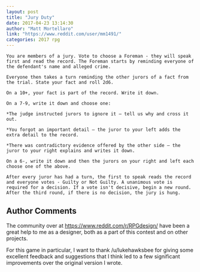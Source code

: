 ```yaml
---
layout: post
title: "Jury Duty"
date: 2017-04-23 13:14:30
author: "Matt Mortellaro"
link: "https://www.reddit.com/user/mm1491/"
categories: 2017 rpg
---
```

```
You are members of a jury. Vote to choose a Foreman - they will speak first and read the record. The Foreman starts by reminding everyone of the defendant's name and alleged crime.

Everyone then takes a turn reminding the other jurors of a fact from the trial. State your fact and roll 2d6.

On a 10+, your fact is part of the record. Write it down.

On a 7-9, write it down and choose one:

*The judge instructed jurors to ignore it – tell us why and cross it out.

*You forgot an important detail – the juror to your left adds the extra detail to the record.

*There was contradictory evidence offered by the other side – the juror to your right explains and writes it down.

On a 6-, write it down and then the jurors on your right and left each choose one of the above.

After every juror has had a turn, the first to speak reads the record and everyone votes - Guilty or Not Guilty. A unanimous vote is required for a decision. If a vote isn't decisive, begin a new round. After the third round, if there is no decision, the jury is hung.
```
## Author Comments 

The community over at https://www.reddit.com/r/RPGdesign/ have been a great help to me as a designer, both as a part of this contest and on other projects.

For this game in particular, I want to thank /u/lukehawksbee for giving some excellent feedback and suggestions that I think led to a few significant improvements over the original version I wrote.
